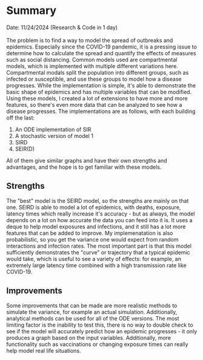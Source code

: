 # Summary
Date: 11/24/2024 (Research & Code in 1 day)
<br>
<br>
The problem is to find a way to model the spread of outbreaks and epidemics. Especially since the COVID-19 pandemic, it is a pressing issue to determine how to calculate the spread and quantify the effects of measures such as social distancing.
Common models used are compartmental models, which is implemented with multiple different variations here. Compartmental modals split the population into different groups, such as infected or susceptible, and use these groups to model how a disease progresses. While the implementation is simple, it's able to demonstrate the basic shape of epidemics and has multiple variables that can be modified. Using these models, I created a lot of extensions to have more and more features, so there's even more data that can be analyzed to see how a disease progresses.
The implementations are as follows, with each building off the last:
1. An ODE implementation of SIR
2. A stochastic version of model 1
3. SIRD
4. SEIR(D)
<!---->
All of them give similar graphs and have their own strengths and advantages, and the hope is to get familiar with these models. <br>

## Strengths
The "best" model is the SEIRD model, so the strengths are mainly on that one. SEIRD is able to model a lot of epidemics, with deaths, exposure, latency times which really increase it's accuracy - but as always, the model depends on a lot on how accurate the data you can feed into it is. It uses a deque to help model exposures and infections, and it still has a lot more features that can be added to improve. My implemenatation is also probabilistic, so you get the variance one would expect from random interactions and infection rates. The most important part is that this model sufficiently demonstrates the "curve" or trajectory that a typical epidemic would take, which is useful to see a variety of effects: for example, an extremely large latency time combined with a high transmission rate like COVID-19.

## Improvements
Some improvements that can be made are more realistic methods to simulate the variance, for example an actual simulation. Additionally, analytical methods can be used for all of the ODE versions. The most limiting factor is the inability to test this, there is no way to double check to see if the model will accurately predict how an epidemic progresses - it only produces a graph based on the input variables. Additionally, more functionality such as vaccinations or changing exposure times can really help model real life situations.



